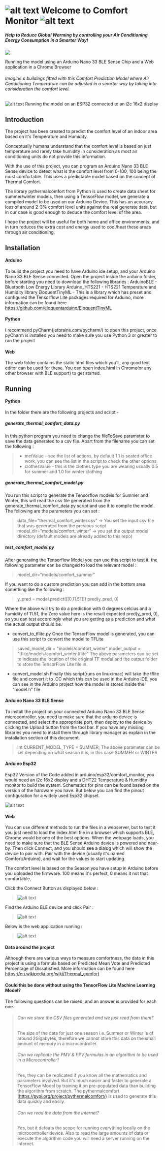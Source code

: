 # ![alt text](/screenshots/global_warming.jpeg "Fight Global Warming") Welcome to Comfort Monitor ![alt text](/screenshots/global_warming.jpeg "Fight Global Warming") 

##### Help to Reduce Global Warming by controlling your Air Conditioning Energy Consumption in a Smarter Way!
![](/videos/demo.gif)

Running the model using an Arduino Nano 33 BLE Sense Chip and a Web application in a Chrome Browser
###### Imagine a buildings fitted with this Comfort Prediction Model where Air Conditioning Temperature can be adjusted in a smarter way by taking into consideration the comfort level.

![alt text](/screenshots/i2c.jpeg "i2c")
Running the model on an ESP32 connected to an i2c 16x2 display
## Introduction
The project has been created to predict the comfort level of an indoor area based on it's Temperature and Humidity. 

Conceptually humans understand that the comfort level is based on just temperature and rarely take humidity in consideration as most air conditioning units do not provide this information.

With the use of this project, you can program an Arduino Nano 33 BLE Sense device to detect what is the comfort level from 0-100, 100 being the most comfortable. This uses a predictable model based on the concept of Thermal Comfort.

The library pythermalcomfort from Python is used to create data sheet for summer/winter models, then using a TensorFlow model, we generate a compiled model to be used on our Arduino Device. This has an accuracy loss of around 2-3% comfort level units against the real generate data, but in our case is good enough to deduce the comfort level of the area.

I hope the project will be useful for both home and office environments, and in turn reduces the extra cost and energy used to cool/heat these areas through air conditioning.

## Installation
#### Arduino
To build the project you need to have Arduino ide setup, and your Arduino Nano 33 BLE Sense connected. Open the project inside the arduino folder, before starting you need to download the following libraries :
ArduinoBLE - Bluetooth Low Energy Library
Arduino_HTS221 - HTS221 Temperature and Humidity library
EloquentTinyML - This is a library which has preset and configured the Tensorflow Lite packages required for Arduino, more information can be found here https://github.com/eloquentarduino/EloquentTinyML

#### Python
I recommend pyCharm(jetbrains.com/pycharm/) to open this project, once pyCharm is installed you need to make sure you use Python 3 or greater to run the project

#### Web
The web folder contains the static html files which you'll, any good text editor can be used for these. You can open index.html in Chrome(or any other browser with BLE support) to get started.

## Running
#### Python
In the folder there are the following projects and script -
##### generate_thermal_comfort_data.py
  In this python program you need to change the fileToSave parameter to save the data generated to a csv file. Apart from the filename you can set the following : 
> - metValue - see the list of actions, by default 1.1 is seated office work, you can see the list in the script to check the other options 
> - clothesValue - this is the clothes type you are wearing usually 0.5 for summer and 1.0 for winter clothing  
##### generate_thermal_comfort_model.py
You run this script to generate the Tensorflow models for Summer and Winter, this will read the csv file generated from the generate_thermal_comfort_data.py script and use it to compile the model. The following are the parameters you can set :
> data_file="thermal_comfort_winter.csv" -> You set the input csv file that was generated from the previous script
> model_dir="models/comfort_winter" -> you set the output model directory (default models are already added to this repo)
##### test_comfort_model.py

After generating the Tensorflow Model you can use this script to test it, the following parameter can be changed to load the relevant model :
> model_dir="models/comfort_summer"

If you want to do a custom prediction you can add in the bottom area something like the following :

> y_pred = model.predict([[0,11.51]])
> pred(y_pred, 0)

Where the above will try to do a prediction with 0 degrees celcius and a humidity of 11.51, the Zero value here is the result expected pred(y_pred, 0), so you can test accordingly what you are getting as a prediction and what the actual output should be.

- convert_to_tflite.py
Once the TensorFlow model is generated, you can use this script to convert the model to TFLite
> saved_model_dir = "models/comfort_winter"
> model_output = "tflite/models/comfort_winter.tflite"
The above parameters can be set to indicate the location of the original TF model and the output folder to store the TensorFlow Lite file in.

- convert_model.sh
Finally this script(runs on linux/mac) will take the tflite file and convert it to .CC which this can be used in the Arduino IDE, you can see in the Arduino project how the model is stored inside the "model.h" file

#### Arduino Nano 33 BLE Sense
To install the project on your connected Arduino Nano 33 BLE Sense microcontroller, you need to make sure that the arduino device is connected, and select the appropriate port, then deploy to the device by clicking the Upload button from the tool bar. If you have any missing libraries you need to install them through library manager as explain in the installation section of this document.

>int CURRENT_MODEL_TYPE = SUMMER;
The above parameter can be set depending on what season it is, in this case SUMMER or WINTER

#### Arduino Esp32
Esp32 Version of the Code added in arduino/esp32/comfort_monitor, you would need an i2c 16x2 display and a DHT22 Temperature & Humidity monitor to build the system. Schematics for pins can be found based on the version of the hardware you have. But below you can find the pinout configuration for a widely used Esp32 chipset.

![alt text](/screenshots/esp32_dht22_i2c_schematics.png "Schematics")

#### Web
You can use different methods to run the files in a webserver, but to test it you just need to load the index.html file in a browser which supports BLE, Chrome would be one of the best options. When the webpage loads, you need to make sure that the BLE Sense Arduino device is powered and near-by. Then click Connect, and you should see a dialog which will show the device to pair with. Pair with the device (usually it's named Comfort/Arduino), and wait for the values to start updating.

The comfort level is based on the Season you have setup in Arduino before you uploaded the firmware. 100 means it's perfect, 0 means it not that comfortable.

Click the Connect Button as displayed below :
> ![alt text](/screenshots/web_0.png "Connecting")

Find the Arduino BLE device and click Pair :
> ![alt text](/screenshots/web_1.png "Pairing")

Below is the web application running :
> ![alt text](/screenshots/web_2.png "Connected")

#### Data around the project
Although there are various ways to measure comfortness, the data in this project is using a formula based on Predicted Mean Vote and Predicted Percentage of Dissatisfied. More information can be found here https://en.wikipedia.org/wiki/Thermal_comfort

#### Could this be done without using the TensorFlow Lite Machine Learning Model?
The following questions can be raised, and an answer is provided for each one.
> ###### Can we store the CSV files generated and we just read from them?
> The size of the data for just one season i.e. Summer or Winter is of around 2Gigabytes, therefore we cannot store this data on the small amount of memory in a microcontroller. 
> ###### Can we replicate the PMV & PPV formulas in an algorithm to be used in a Microcontroller?
> Yes, they can be replicated if you know all the mathematics and parameters involved. But it's much easier and faster to generate a TensorFlow Model by training it on pre-populated data than building the algorithm from scratch. The pythermalcomfort (https://pypi.org/project/pythermalcomfort/) is used to generate this data quickly and easily.
> ###### Can we read the data from the internet?
> Yes, but it defeats the scope for running everything locally on the microcontroller device. Also to read the large amounts of data or execute the algorithm code you will need a server running on the internet.